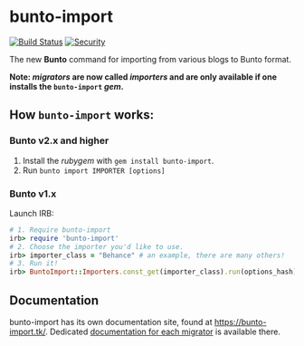 # bunto-import

[![Build Status](https://travis-ci.org/bunto/bunto-import.svg?branch=master)](https://travis-ci.org/bunto/bunto-import)
[![Security](https://hakiri.io/github/bunto/bunto-import/master.svg)](https://hakiri.io/github/bunto/bunto-import/master)

The new __Bunto__ command for importing from various blogs to Bunto format.

**Note: _migrators_ are now called _importers_ and are only available if one installs the `bunto-import` _gem_.**

## How `bunto-import` works:

### Bunto v2.x and higher

1. Install the _rubygem_ with `gem install bunto-import`.
2. Run `bunto import IMPORTER [options]`

### Bunto v1.x

Launch IRB:

```ruby
# 1. Require bunto-import
irb> require 'bunto-import'
# 2. Choose the importer you'd like to use.
irb> importer_class = "Behance" # an example, there are many others!
# 3. Run it!
irb> BuntoImport::Importers.const_get(importer_class).run(options_hash)
```

## Documentation

bunto-import has its own documentation site, found at https://bunto-import.tk/.
Dedicated [documentation for each migrator](https://bunto-import.tk/docs/home/) is available there.
